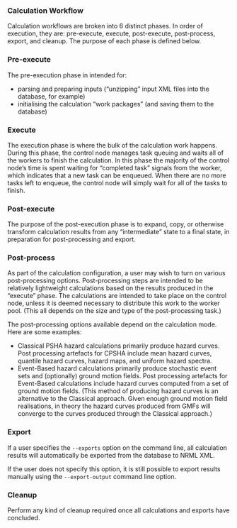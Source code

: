 ### Calculation Workflow

Calculation workflows are broken into 6 distinct phases. In order of execution, they are: pre-execute, execute, post-execute, post-process, export, and cleanup. The purpose of each phase is defined below.

### Pre-execute

The pre-execution phase in intended for:
- parsing and preparing inputs (“unzipping” input XML files into the database, for example)
- initialising the calculation “work packages” (and saving them to the database)

### Execute

The execution phase is where the bulk of the calculation work happens. During this phase, the control node manages task queuing and waits all of the workers to finish the calculation. In this phase the majority of the control node’s time is spent waiting for “completed task” signals from the worker, which indicates that a new task can be enqueued. When there are no more tasks left to enqueue, the control node will simply wait for all of the tasks to finish.

### Post-execute

The purpose of the post-execution phase is to expand, copy, or otherwise transform calculation results from any “intermediate” state to a final state, in preparation for post-processing and export.

### Post-process

As part of the calculation configuration, a user may wish to turn on various post-processing options. Post-processing steps are intended to be relatively lightweight calculations based on the results produced in the “execute” phase. The calculations are intended to take place on the control node, unless it is deemed necessary to distribute this work to the worker pool. (This all depends on the size and type of the post-processing task.)

The post-processing options available depend on the calculation mode. Here are some examples:

- Classical PSHA hazard calculations primarily produce hazard curves. Post processing artefacts for CPSHA include mean hazard curves, quantile hazard curves, hazard maps, and uniform hazard spectra.
- Event-Based hazard calculations primarily produce stochastic event sets and (optionally) ground motion fields. Post processing artefacts for Event-Based calculations include hazard curves computed from a set of ground motion fields. (This method of producing hazard curves is an alternative to the Classical approach. Given enough ground motion field realisations, in theory the hazard curves produced from GMFs will converge to the curves produced through the Classical approach.)

### Export

If a user specifies the `--exports` option on the command line, all calculation results will automatically be exported from the database to NRML XML.

If the user does not specify this option, it is still possible to export results manually using the `--export-output` command line option.

### Cleanup

Perform any kind of cleanup required once all calculations and exports have concluded.
